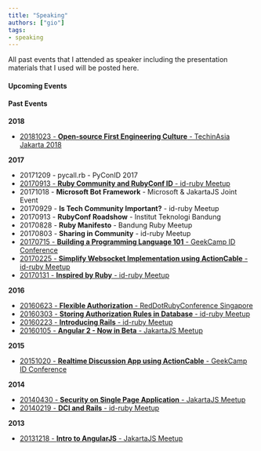 ```yaml
---
title: "Speaking"
authors: ["gio"]
tags:
- speaking
---
```


All past events that I attended as speaker including the presentation materials that I used will be posted here.

#### Upcoming Events

#### Past Events

**2018**

- [20181023 - **Open-source First Engineering Culture** - TechinAsia Jakarta 2018](https://www.techinasia.com/events/jakarta/agenda/speakers)

**2017**

- 20171209 - pycall.rb - PyConID 2017
- [20170913 - **Ruby Community and RubyConf ID** - id-ruby Meetup](https://speakerdeck.com/giosakti/ruby-community-and-rubyconfid-sept-2017)
- 20171018 - **Microsoft Bot Framework** - Microsoft & JakartaJS Joint Event
- 20170929 - **Is Tech Community Important?** - id-ruby Meetup
- 20170913 - **RubyConf Roadshow** - Institut Teknologi Bandung
- 20170828 - **Ruby Manifesto** - Bandung Ruby Meetup
- 20170803 - **Sharing in Community** - id-ruby Meetup
- [20170715 - **Building a Programming Language 101** - GeekCamp ID Conference](https://speakerdeck.com/giosakti/building-a-programming-language-101)
- [20170225 - **Simplify Websocket Implementation using ActionCable** - id-ruby Meetup](https://speakerdeck.com/giosakti/simplify-websocket-implementation-using-actioncable-feb-2017)
- [20170131 - **Inspired by Ruby** - id-ruby Meetup](https://speakerdeck.com/giosakti/inspired-by-ruby-jan-2017)

**2016**

- [20160623 - **Flexible Authorization** - RedDotRubyConference Singapore](https://speakerdeck.com/giosakti/flexible-authorization)
- [20160303 - **Storing Authorization Rules in Database** - id-ruby Meetup](https://speakerdeck.com/giosakti/storing-authorization-rules-in-database)
- [20160223 - **Introducing Rails** - id-ruby Meetup](https://speakerdeck.com/giosakti/introducing-rails-feb-2016)
- [20160105 - **Angular 2 - Now in Beta** - JakartaJS Meetup](https://speakerdeck.com/giosakti/angular-2-now-in-beta-jan-2016)

**2015**

- [20151020 - **Realtime Discussion App using ActionCable** - GeekCamp ID Conference](https://speakerdeck.com/giosakti/introducing-actioncable-oct-2015)

**2014**

- [20140430 - **Security on Single Page Application** - JakartaJS Meetup](https://speakerdeck.com/giosakti/security-on-single-page-application-jakartajs-apr-2014)
- [20140219 - **DCI and Rails** - id-ruby Meetup](https://speakerdeck.com/giosakti/dci-and-rails-jakarta-dot-rb-february-2014)

**2013**

- [20131218 - **Intro to AngularJS** - JakartaJS Meetup](https://speakerdeck.com/giosakti/intro-to-angularjs-jakartajs-dec-2013)

